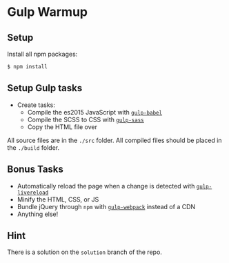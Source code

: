 # Gulp Warmup

## Setup

Install all npm packages:
```sh
$ npm install
```

## Setup Gulp tasks

* Create tasks:
  * Compile the es2015 JavaScript with [`gulp-babel`](https://www.npmjs.com/package/gulp-babel)
  * Compile the SCSS to CSS with [`gulp-sass`](https://www.npmjs.com/package/gulp-sass)
  * Copy the HTML file over

All source files are in the `./src` folder.
All compiled files should be placed in the `./build` folder.

## Bonus Tasks

* Automatically reload the page when a change is detected with [`gulp-livereload`](https://github.com/vohof/gulp-livereload)
* Minify the HTML, CSS, or JS
* Bundle jQuery through `npm` with [`gulp-webpack`](https://www.npmjs.com/package/gulp-webpack) instead of a CDN
* Anything else!

## Hint

There is a solution on the `solution` branch of the repo.
